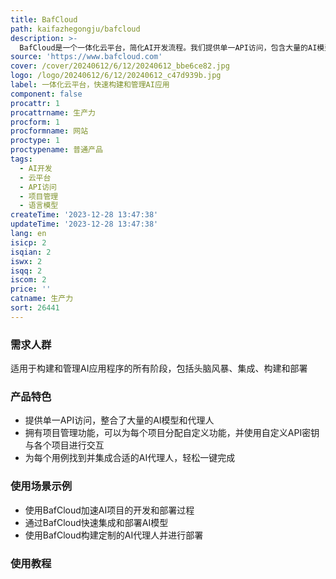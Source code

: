 ```yaml
---
title: BafCloud
path: kaifazhegongju/bafcloud
description: >-
  BafCloud是一个一体化云平台，简化AI开发流程。我们提供单一API访问，包含大量的AI模型和代理人。您可以轻松管理、调优和部署大规模语言模型，使用用户友好的界面。您可以快速构建适用于任何用例的定制AI代理人，确保无缝集成和协作。加入BafCloud，加速AI项目的头脑风暴、构建、集成和部署。
source: 'https://www.bafcloud.com'
cover: /cover/20240612/6/12/20240612_bbe6ce82.jpg
logo: /logo/20240612/6/12/20240612_c47d939b.jpg
label: 一体化云平台，快速构建和管理AI应用
component: false
procattr: 1
procattrname: 生产力
procform: 1
procformname: 网站
proctype: 1
proctypename: 普通产品
tags:
  - AI开发
  - 云平台
  - API访问
  - 项目管理
  - 语言模型
createTime: '2023-12-28 13:47:38'
updateTime: '2023-12-28 13:47:38'
lang: en
isicp: 2
isqian: 2
iswx: 2
isqq: 2
iscom: 2
price: ''
catname: 生产力
sort: 26441
---
```




### 需求人群
适用于构建和管理AI应用程序的所有阶段，包括头脑风暴、集成、构建和部署

### 产品特色
- 提供单一API访问，整合了大量的AI模型和代理人
- 拥有项目管理功能，可以为每个项目分配自定义功能，并使用自定义API密钥与各个项目进行交互
- 为每个用例找到并集成合适的AI代理人，轻松一键完成

### 使用场景示例
- 使用BafCloud加速AI项目的开发和部署过程
- 通过BafCloud快速集成和部署AI模型
- 使用BafCloud构建定制的AI代理人并进行部署

### 使用教程


  
